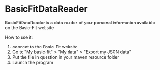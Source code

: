 # BasicFitDataReader
BasicFitDataReader  is a data reader of your personal information available on the Basic-Fit website

How to use it:
1. connect to the Basic-Fit website
2. Go to "My basic-fit" > "My data" > "Export my JSON data"
3. Put the file in question in your maven resource folder 
4. Launch the program
